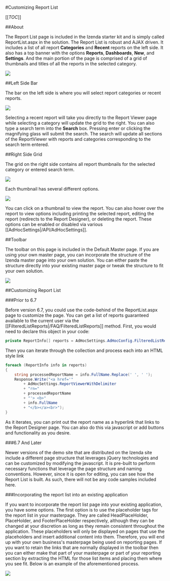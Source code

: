 #Customizing Report List

[[_TOC_]]

##About

The Report List page is included in the Izenda starter kit and is simply called ReportList.aspx in the solution. The Report List is robust and AJAX driven. It includes a list of all report **Categories** and **Recent** reports on the left side. It also has a top banner with the options **Reports**, **Dashboards**, **New**, and **Settings**. And the main portion of the page is comprised of a grid of thumbnails and titles of all the reports in the selected category.

![](/API/CodeSamples/ReportList/custom-report-list/ReportList.png)

##Left Side Bar

The bar on the left side is where you will select report categories or recent reports. 

![](/API/CodeSamples/ReportList/custom-report-list/ReportList_Sidebar.png)

Selecting a recent report will take you directly to the Report Viewer page while selecting a category will update the grid to the right. You can also type a search term into the **Search** box. Pressing enter or clicking the magnifying glass will submit the search. The search will update all sections of the ReportViewer with reports and categories corresponding to the search term entered.

##Right Side Grid

The grid on the right side contains all report thumbnails for the selected category or entered search term. 

![](/API/CodeSamples/ReportList/custom-report-list/ReportList_Grid.png)

Each thumbnail has several different options.

![](/API/CodeSamples/ReportList/custom-report-list/ReportList_Thumbnail.png)

You can click on a thumbnail to view the report. You can also hover over the report to view options including printing the selected report, editing the report (redirects to the Report Designer), or deleting the report. These options can be enabled or disabled via various [[AdHocSettings|/API/AdHocSettings]]. 

##Toolbar

The toolbar on this page is included in the Default.Master page. If you are using your own master page, you can incorporate the structure of the Izenda master page into your own solution. You can either paste the structure directly into your existing master page or tweak the structure to fit your own solution.

![](/API/CodeSamples/ReportList/custom-report-list/ReportList_Toolbar.png)

##Customizing Report List

###Prior to 6.7

Before version 6.7, you could use the code-behind of the ReportList.aspx page to customize the page. You can get a list of reports guaranteed available to the current user via the [[FilteredListReports|/FAQ/FilteredListReports]] method. First, you would need to declare this object in your code:

```csharp
private ReportInfo[] reports = AdHocSettings.AdHocConfig.FilteredListReports();
```

Then you can iterate through the collection and process each into an HTML style link

```csharp
foreach (ReportInfo info in reports)
{
	string processedReportName = info.FullName.Replace(' ', ' ');   
	Response.Write("<a href='" 
		+ AdHocSettings.ReportViewerWithDelimiter 
		+ "rn=" 
		+ processedReportName
		+ "'> <b>"
		+ info.FullName
		+ "</b></a><br>");
}
```

As it iterates, you can print out the report name as a hyperlink that links to the Report Designer page. You can also do this via javascript or add buttons and functionality as you desire.
<!---
**Report List code sample with no asp objects**

This code sample utilizes no asp objects and prints out a simple list of reports with the format of the name or cat/name in a list on the page.

* [[ReportListNoAspObjects.zip|http://www.izenda.com/Site/downloads/ReportListNoAspObjects.zip]]

**Report List code sample using asp controls**

This code sample utilizes a simple asp control and prints out a simple list of reports with the format of/ the name and category headings in a list down the page.

* [[ReportListAspObjects.zip|http://www.izenda.com/Site/downloads/ReportListAspObjects.zip]]

**Report List code sample with categories and design new report link.**

This code sample utilizes asp controls and prints out a list of reports using the format of the name and category headings in a list down the page.

* [[ReportListFull.zip|http://www.izenda.com/Site/downloads/ReportListFull.zip]]

--->
###6.7 And Later

Newer versions of the demo site that are distributed on the Izenda site include a different page structure that leverages jQuery technologies and can be customized by modifying the javascript. It is pre-built to perform necessary functions that leverage the page structure and naming conventions. However, since it is open for editing, you can see how the Report List is built. As such, there will not be any code samples included here.

###Incorporating the report list into an existing application

If you want to incorporate the report list page into your existing application, you have some options. The first option is to use the placeholder tags for the report list in your masterpage. They are called HeadPlaceHolder, PlaceHolder, and FooterPlaceHolder respectively, although they can be changed at your discretion as long as they remain consistent throughout the application. These placeholders will only be displayed on pages that use the placeholders and insert additional content into them. Therefore, you will end up with your own business's masterpage being used on reporting pages. If you want to retain the links that are normally displayed in the toolbar then you can either make that part of your masterpage or part of your reporting section by extracting the HTML for those list items and placing them where you see fit. Below is an example of the aforementioned process.

![](http://wiki.izenda.us/API/CodeSamples/ReportList/custom-report-list/custom_report_list.png)